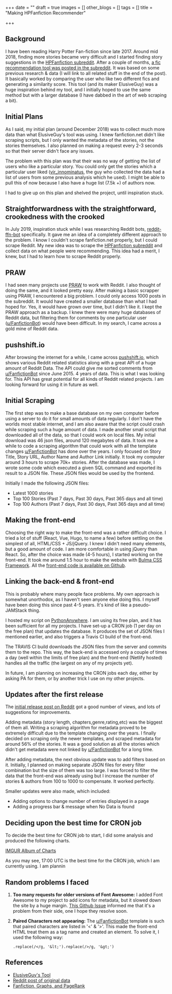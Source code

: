 +++
date = ""
draft = true
images = []
other_blogs = []
tags = []
title = "Making HPFanfiction Recommender"

+++
## Background

I have been reading Harry Potter Fan-fiction since late 2017. Around mid 2018, finding more stories became very difficult and I started finding story suggestions in the [HPFanfiction subreddit](https://reddit.com/r/HPFanfiction). After a couple of months, [a fic recommendation tool was posted in the subreddit](https://www.reddit.com/r/HPfanfiction/comments/9pw53f/a_lot_of_people_liked_the_fic_recommender_i/). It was based on some previous research & data (I will link to all related stuff in the end of the post).  It basically worked by comparing the user who like two different fics and generating a similarity score.  This tool (and its maker ElusiveGuy) was a huge inspiration behind my tool, and I initially hoped to use the same method but with a larger database (I have dabbed in the art of web scraping a bit).

## Initial Plans

As I said, my initial plan (around December 2018) was to collect much more data than what ElusiveGuy's tool was using. I knew fanfiction.net didn't like scraping scripts, but I only wanted the metadata of the stories, not the stories themselves. I also planned on making a request every 2-3 seconds so that their server didn't face any issues.

The problem with this plan was that their was no way of getting the list of users who like a particular story. You could only get the stories which a particular user liked ([vir_innominatus](https://www.reddit.com/user/vir_innominatus/), the guy who collected the data had a list of users from some previous analysis which he used). I might be able to pull this of now because I also have a huge list (7.5k +) of authors now.

I had to give up on this plan and shelved the project, until inspiration stuck.

## Straightforwardness with the straightforward, crookedness with the crooked

In July 2019, inspiration stuck while I was researching Reddit bots, [reddit-ffn-bot](https://github.com/tusing/reddit-ffn-bot) specifically. It gave me an idea of a completely different approach to the problem. I know I couldn't scrape fanfiction.net properly, but I could scrape Reddit. My new idea was to scrape the [HPFanfiction subreddit](https://reddit.com/r/HPFanfiction) and collect data on what people were recommending. This idea had a merit, I knew, but I had to learn how to scrape Reddit properly. 

## PRAW

I had seen many projects use [PRAW]() to work with Reddit. I also thought of doing the same, and it looked pretty easy. After making a basic scrapper using PRAW, I encountered a big problem. I could only access 1000 posts in the subreddit. It would have created a smaller database than what I had hoped for. Yes, it would have grown over time, but I didn't like it. I kept the PRAW approach as a backup. I knew there were many huge databases of Reddit data, but filtering them for comments by one particular user ([u/FanfictionBot](https://www.reddit.com/user/FanfictionBot/)) would have been difficult. In my search, I came across a gold mine of Reddit data.

## pushshift.io

After browsing the internet for a while, I came across [pushshift.io](https://pushshift.io), which shows various Reddit related statistics along with a great API of a huge amount of Reddit Data. The API could give me sorted comments from [u/FanfictionBot](https://www.reddit.com/user/FanfictionBot/) since June 2015. 4 years of data. This is what I was looking for. This API has great potential for all kinds of Reddit related projects. I am looking forward for using it in future as well.

## Initial Scraping

The first step was to make a base database on my own computer before using a server to do it for small amounts of data regularly. I don't have the worlds most stable internet, and  I am also aware that the script could crash while scraping such a huge amount of data. I made  another small script that downloaded all of the data, so that I could work on local files. My initial download was 46 json files, around 120 megabytes of data. It took me a while to code a scraping algorithm that could work with all the template changes [u/FanfictionBot](https://www.reddit.com/user/FanfictionBot/) has done over the years. I only focused on Story Title, Story URL, Author Name and Author Link initially. It took my computer around 3 hours to scrape 70k+ stories. After the database was made, I wrote some code which executed a given SQL command and exported its result to a JSON file. These JSON files would be used by the frontend.

Initially I made the following JSON files:

* Latest 1000 stories
* Top 100 Stories (Past 7 days, Past 30 days, Past 365 days and all time)
* Top 100 Authors (Past 7 days, Past 30 days, Past 365 days and all time)

## Making the front-end

Choosing the right way to make the front-end was a rather difficult choice. I tried a lot of stuff (React, Vue, Hugo, to name a few) before settling on the simplest of all, HTML/CSS + JS/jQuery. I knew I didn't need many elements, but a good amount of code. I am more comfortable in using jQuery than React. So, after the choice was made (4-5 hours), I started working on the front-end. It took me around 1.5 hour to make the website with [Bulma CSS Framework](http://bulma.io). All the [front-end code is available on Github](https://github.com/HackeSta/hpffrec-website). 

## Linking the back-end & front-end

This is probably where many people face problems. My own approach is somewhat unorthodox, as I haven't seen anyone else doing this. I myself have been doing this since past 4-5 years. It's kind of like a pseudo-JAMStack thing. 

I hosted my script on [PythonAnywhere](). I am using its free plan, and it has been sufficient for all my projects. I have set-up a CRON job (1 per day on the free plan) that updates the database. It produces the set of JSON files I mentioned earlier, and also triggers a Travis CI build of the front-end.

The TRAVIS CI build downloads the JSON files from the server and commits them to the repo. This way, the back-end is accessed only a couple of times a day (well within the limits of free plan) and the front-end (Netlify hosted) handles all the traffic (the largest on any of my projects yet).

In future, I am planning on increasing the CRON jobs each day, either by asking PA for them, or by another trick I use on my other projects.

## Updates after the first release

The [initial release post on Reddit](https://www.reddit.com/r/HPfanfiction/comments/camzsb/hpfanfiction_recommender_tool_website/) got a good number of views, and lots of suggestions for improvements.

Adding metadata (story length, chapters,genre,rating,etc) was the biggest of them all. Writing a scraping algorithm for metadata proved to be extremely difficult due to the template changing over the years. I finally decided on scraping only the newer templates, and scraped metadata for around 56% of the stories. It was a good solution as all the stories which didn't get metadata were not linked by [u/FanfictionBot](https://www.reddit.com/user/FanfictionBot/) for a long time.

After adding metadata, the next obvious update was to add filters based on it. Initially, I planned on making separate JSON files for every filter combination but the size of them was too large. I was forced to filter the data that the front-end was already using but I increase the number of stories & authors from 100 to 1000 to compensate. It worked perfectly.

Smaller updates were also made, which included:

* Adding options to change number of entries displayed in a page
* Adding a progress bar & message when No Data is found

## Deciding upon the best time for CRON job

To decide the best time for CRON job to start, I did some analysis and produced the following charts.

[IMGUR Album of Charts](https://imgur.com/a/QSzBR8w)

As you may see, 17:00 UTC is the best time for the CRON job, which I am currently using. I am plannin

## Random problems I faced

1. **Too many requests for older versions of Font Awesome:** I added Font Awesome to my project to add icons for metadata, but it slowed down the site by a huge margin. [This Github Issue](https://github.com/FortAwesome/Font-Awesome/issues/15167) informed me that it's a problem from their side, one I hope they resolve soon.
2. **Paired Characters not appearing:** The  [u/FanfictionBot](https://www.reddit.com/user/FanfictionBot/) template is such that paired characters are listed in '<' & '>'. This made the front-end HTML treat them as a tag name and created an element. To solve it, I used the following way:

       .replace(/</g, '&lt;').replace(/>/g, '&gt;')

## References

* [ElusiveGuy's Tool](https://ficrecs.elusiveguy.com/)
* [Reddit post of original data](https://www.reddit.com/r/HPfanfiction/comments/9nc0cw/ever_thought_i_wish_i_could_find_more_fics_like_x/)
* [Fanfiction, Graphs, and PageRank](http://colah.github.io/posts/2014-07-FFN-Graphs-Vis/)